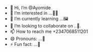 - 👋 Hi, I’m @Ayomide
- 👀 I’m interested in ...🤷‍♂️
- 🌱 I’m currently learning ...🖼️
- 💞️ I’m looking to collaborate on ..🤫.
- 📫 How to reach me +2347068511201
- 😄 Pronouns: ...🥵
- ⚡ Fun fact: ...🤦
